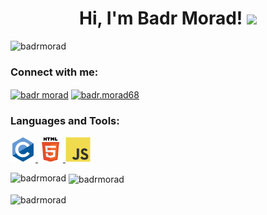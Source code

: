 <h1 align="center">
Hi, I'm Badr Morad!
  <img src="https://media.giphy.com/media/hvRJCLFzcasrR4ia7z/giphy.gif" width="25"></h1>
<p align="left"> <img src="https://komarev.com/ghpvc/?username=badrmorad&label=Profile%20views&color=0e75b6&style=flat" alt="badrmorad" /> </p>

<h3 align="left">Connect with me:</h3>
<p align="left">
<a href="https://linkedin.com/in/badr morad" target="blank"><img align="center" src="https://raw.githubusercontent.com/rahuldkjain/github-profile-readme-generator/master/src/images/icons/Social/linked-in-alt.svg" alt="badr morad" height="30" width="40" /></a>
<a href="https://instagram.com/badr.morad68" target="blank"><img align="center" src="https://raw.githubusercontent.com/rahuldkjain/github-profile-readme-generator/master/src/images/icons/Social/instagram.svg" alt="badr.morad68" height="30" width="40" /></a>
</p>

<h3 align="left">Languages and Tools:</h3>
<p align="left"> <a href="https://www.cprogramming.com/" target="_blank" rel="noreferrer"> <img src="https://raw.githubusercontent.com/devicons/devicon/master/icons/c/c-original.svg" alt="c" width="40" height="40"/> </a> <a href="https://www.w3.org/html/" target="_blank" rel="noreferrer"> <img src="https://raw.githubusercontent.com/devicons/devicon/master/icons/html5/html5-original-wordmark.svg" alt="html5" width="40" height="40"/> </a> <a href="https://developer.mozilla.org/en-US/docs/Web/JavaScript" target="_blank" rel="noreferrer"> <img src="https://raw.githubusercontent.com/devicons/devicon/master/icons/javascript/javascript-original.svg" alt="javascript" width="40" height="40"/> </a> </p>

<p><img align="left" src="https://github-readme-stats.vercel.app/api/top-langs?username=badrmorad&show_icons=true&theme=gruvbox&locale=en&layout=compact" alt="badrmorad" /></p>

<p>&nbsp;<img align="center" src="https://github-readme-stats.vercel.app/api?username=badrmorad&show_icons=true&theme=tokyonight&locale=en" alt="badrmorad" /></p>

<p><img align="center" src="https://github-readme-streak-stats.herokuapp.com/?user=badrmorad&" alt="badrmorad" /></p>
